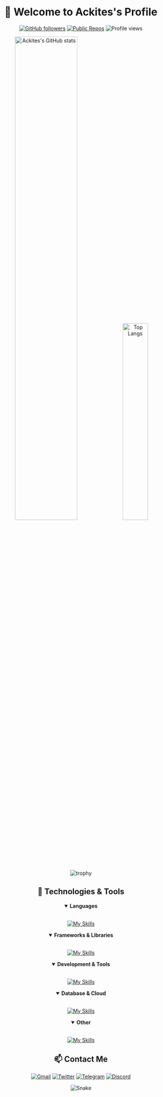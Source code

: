 <div align="center">

# 🌟 Welcome to Ackites's Profile

<p>
  <a href="https://github.com/Ackites"><img src="https://img.shields.io/github/followers/Ackites?label=Followers&style=social" alt="GitHub followers"></a>
  <a href="https://github.com/Ackites?tab=repositories"><img src="https://img.shields.io/badge/Repos-Public-blue?style=flat" alt="Public Repos"></a>
  <img src="https://komarev.com/ghpvc/?username=Ackites&color=blueviolet" alt="Profile views"/>
</p>

<div>
    <img src="https://github-readme-stats.vercel.app/api?username=Ackites&show_icons=true&count_private=true&hide_border=true&theme=tokyonight" alt="Ackites's GitHub stats" width="58%"/>
    <img src="https://github-readme-stats.vercel.app/api/top-langs/?username=Ackites&layout=compact&hide_border=true&theme=tokyonight" alt="Top Langs" width="37%"/>
</div>

<img src="https://github-profile-trophy.vercel.app/?username=Ackites&theme=tokyonight&column=7&no-frame=true" alt="trophy"/>

## 🔧 Technologies & Tools

<details open>
<summary><b>Languages</b></summary>
<br>

[![My Skills](https://skillicons.dev/icons?i=js,html,css,c,cpp,java,py,go,ts,php)](https://skillicons.dev)

</details>

<details open>
<summary><b>Frameworks & Libraries</b></summary>
<br>

[![My Skills](https://skillicons.dev/icons?i=react,vue,spring,fastapi,flask,electron,jquery,sass,tailwind,threejs,pinia,tauri)](https://skillicons.dev)

</details>

<details open>
<summary><b>Development & Tools</b></summary>
<br>

[![My Skills](https://skillicons.dev/icons?i=androidstudio,vscode,idea,pycharm,clion,git,github,gitlab,docker,nginx,maven,npm)](https://skillicons.dev)

</details>

<details open>
<summary><b>Database & Cloud</b></summary>
<br>

[![My Skills](https://skillicons.dev/icons?i=mysql,mongodb,redis,elasticsearch,sqlite,rabbitmq,cloudflare)](https://skillicons.dev)

</details>

<details open>
<summary><b>Other</b></summary>
<br>

[![My Skills](https://skillicons.dev/icons?i=arduino,blender,raspberrypi,linux,ubuntu,kali,pytorch,anaconda)](https://skillicons.dev)

</details>

## 📫 Contact Me

<p>
  <a href="mailto:your.email@gmail.com"><img src="https://img.shields.io/badge/-Gmail-EA4335?style=flat-square&logo=gmail&logoColor=white" alt="Gmail"/></a>
  <a href="https://twitter.com/your_handle"><img src="https://img.shields.io/badge/-Twitter-1DA1F2?style=flat-square&logo=twitter&logoColor=white" alt="Twitter"/></a>
  <a href="https://t.me/your_telegram"><img src="https://img.shields.io/badge/-Telegram-26A5E4?style=flat-square&logo=telegram&logoColor=white" alt="Telegram"/></a>
  <a href="https://discord.com/users/your_discord"><img src="https://img.shields.io/badge/-Discord-5865F2?style=flat-square&logo=discord&logoColor=white" alt="Discord"/></a>
</p>

<img src="https://github.com/Ackites/Ackites/blob/output/github-contribution-grid-snake-dark.svg" alt="Snake"/>

</div>
